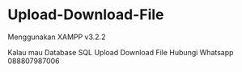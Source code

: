 # Upload-Download-File
Menggunakan XAMPP v3.2.2

Kalau mau Database SQL Upload Download File 
Hubungi Whatsapp 088807987006
